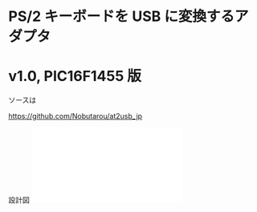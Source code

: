 # PS/2 キーボードを USB に変換するアダプタ

# v1.0, PIC16F1455 版

ソースは

https://github.com/Nobutarou/at2usb_jp

設計図
![設計図1.0](./librecad/ps2toUSB_v1.0.pdf)
